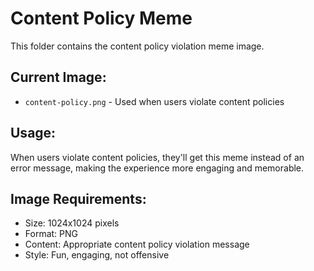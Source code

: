 # Content Policy Meme

This folder contains the content policy violation meme image.

## Current Image:

- `content-policy.png` - Used when users violate content policies

## Usage:

When users violate content policies, they'll get this meme instead of an error message, making the experience more engaging and memorable.

## Image Requirements:

- Size: 1024x1024 pixels
- Format: PNG
- Content: Appropriate content policy violation message
- Style: Fun, engaging, not offensive
